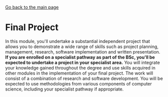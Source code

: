 [Go back to the main page](../../../README.md)

# Final Project

In this module, you'll undertake a substantial independent project
that allows you to demonstrate a wide range of skills such as project
planning, management, research, software implementation and written
presentation. **If you are enrolled on a specialist pathway as part of
the BSc, you'll be expected to undertake a project in your specialist
area.** You will integrate your knowledge gained throughout the degree
and use skills acquired in other modules in the implementation of your
final project. The work will consist of a combination of research and
software development. You will be expected to use methodologies from
various components of computer science, including your specialist
pathway if appropriate.
